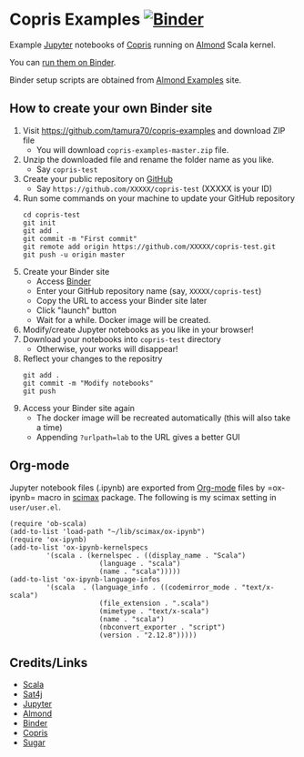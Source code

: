 # Copris Examples [![Binder](https://mybinder.org/badge_logo.svg)](https://mybinder.org/v2/gh/tamura70/copris-examples/master?urlpath=lab/tree/index.ipynb)

Example [Jupyter](http://jupyter.org/) notebooks of [Copris](http://bach.istc.kobe-u.ac.jp/copris/) running on [Almond](https://almond.sh) Scala kernel.

You can [run them on Binder](https://mybinder.org/v2/gh/tamura70/copris-examples/master?urlpath=lab/tree/index.ipynb).

Binder setup scripts are obtained from [Almond Examples](https://github.com/almond-sh/examples) site.

## How to create your own Binder site

1. Visit https://github.com/tamura70/copris-examples and download ZIP file
   - You will download `copris-examples-master.zip` file.
2. Unzip the downloaded file and rename the folder name as you like.
   - Say `copris-test`
3. Create your public repository on [GitHub](https://github.com)
   - Say `https://github.com/XXXXX/copris-test` (XXXXX is your ID)
4. Run some commands on your machine to update your GitHub repository
   ```
   cd copris-test
   git init
   git add .
   git commit -m "First commit"
   git remote add origin https://github.com/XXXXX/copris-test.git
   git push -u origin master
   ```
5. Create your Binder site
   - Access [Binder](https://mybinder.org)
   - Enter your GitHub repository name (say, `XXXXX/copris-test`)
   - Copy the URL to access your Binder site later
   - Click "launch" button
   - Wait for a while.  Docker image will be created.
6. Modify/create Jupyter notebooks as you like in your browser!
7. Download your notebooks into `copris-test` directory
   - Otherwise, your works will disappear!
8. Reflect your changes to the repositry
   ```
   git add .
   git commit -m "Modify notebooks"
   git push
   ```
9. Access your Binder site again
   - The docker image will be recreated automatically (this will also take a time)
   - Appending `?urlpath=lab` to the URL gives a better GUI

## Org-mode

Jupyter notebook files (.ipynb) are exported from [Org-mode](https://orgmode.org) files by =ox-ipynb= macro in [scimax](https://github.com/jkitchin/scimax) package.
The following is my scimax setting in `user/user.el`.

```
(require 'ob-scala)
(add-to-list 'load-path "~/lib/scimax/ox-ipynb")
(require 'ox-ipynb)
(add-to-list 'ox-ipynb-kernelspecs
	     '(scala . (kernelspec . ((display_name . "Scala")
				      (language . "scala")
				      (name . "scala")))))
(add-to-list 'ox-ipynb-language-infos
	     '(scala  . (language_info . ((codemirror_mode . "text/x-scala")
					  (file_extension . ".scala")
					  (mimetype . "text/x-scala")
					  (name . "scala")
					  (nbconvert_exporter . "script")
					  (version . "2.12.8")))))
```

## Credits/Links

- [Scala](https://www.scala-lang.org)
- [Sat4j](https://sat4j.org)
- [Jupyter](http://jupyter.org/)
- [Almond](https://almond.sh)
- [Binder](https://mybinder.org)
- [Copris](http://bach.istc.kobe-u.ac.jp/copris/)
- [Sugar](http://bach.istc.kobe-u.ac.jp/sugar/)
